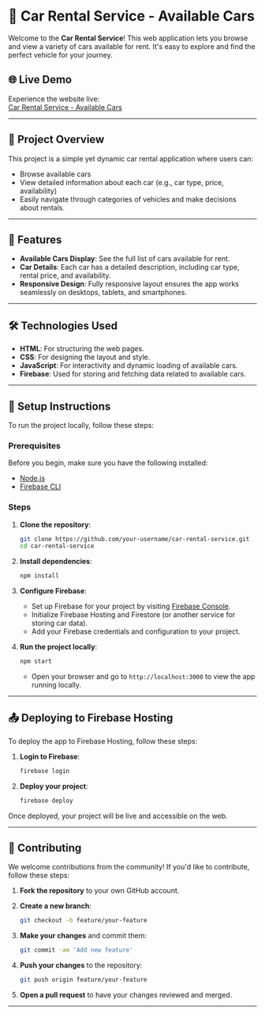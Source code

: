 # 🚗 **Car Rental Service - Available Cars**

Welcome to the **Car Rental Service**! This web application lets you browse and view a variety of cars available for rent. It's easy to explore and find the perfect vehicle for your journey.

## 🌐 Live Demo

Experience the website live:  
[Car Rental Service - Available Cars](https://car-rental-service-3a6ae.web.app/availablecars)

---

## 📑 **Project Overview**

This project is a simple yet dynamic car rental application where users can:

- Browse available cars
- View detailed information about each car (e.g., car type, price, availability)
- Easily navigate through categories of vehicles and make decisions about rentals.

---

## 🔧 **Features**

- **Available Cars Display**: See the full list of cars available for rent.
- **Car Details**: Each car has a detailed description, including car type, rental price, and availability.
- **Responsive Design**: Fully responsive layout ensures the app works seamlessly on desktops, tablets, and smartphones.

---

## 🛠️ **Technologies Used**

- **HTML**: For structuring the web pages.
- **CSS**: For designing the layout and style.
- **JavaScript**: For interactivity and dynamic loading of available cars.
- **Firebase**: Used for storing and fetching data related to available cars.

---

## 🚀 **Setup Instructions**

To run the project locally, follow these steps:

### Prerequisites

Before you begin, make sure you have the following installed:

- [Node.js](https://nodejs.org/)
- [Firebase CLI](https://firebase.google.com/docs/cli)

### Steps

1. **Clone the repository**:

    ```bash
    git clone https://github.com/your-username/car-rental-service.git
    cd car-rental-service
    ```

2. **Install dependencies**:

    ```bash
    npm install
    ```

3. **Configure Firebase**:

    - Set up Firebase for your project by visiting [Firebase Console](https://console.firebase.google.com/).
    - Initialize Firebase Hosting and Firestore (or another service for storing car data).
    - Add your Firebase credentials and configuration to your project.

4. **Run the project locally**:

    ```bash
    npm start
    ```

    - Open your browser and go to `http://localhost:3000` to view the app running locally.

---

## 📤 **Deploying to Firebase Hosting**

To deploy the app to Firebase Hosting, follow these steps:

1. **Login to Firebase**:

    ```bash
    firebase login
    ```

2. **Deploy your project**:

    ```bash
    firebase deploy
    ```

Once deployed, your project will be live and accessible on the web.

---

## 🤝 **Contributing**

We welcome contributions from the community! If you'd like to contribute, follow these steps:

1. **Fork the repository** to your own GitHub account.
2. **Create a new branch**:

    ```bash
    git checkout -b feature/your-feature
    ```

3. **Make your changes** and commit them:

    ```bash
    git commit -am 'Add new feature'
    ```

4. **Push your changes** to the repository:

    ```bash
    git push origin feature/your-feature
    ```

5. **Open a pull request** to have your changes reviewed and merged.

---





